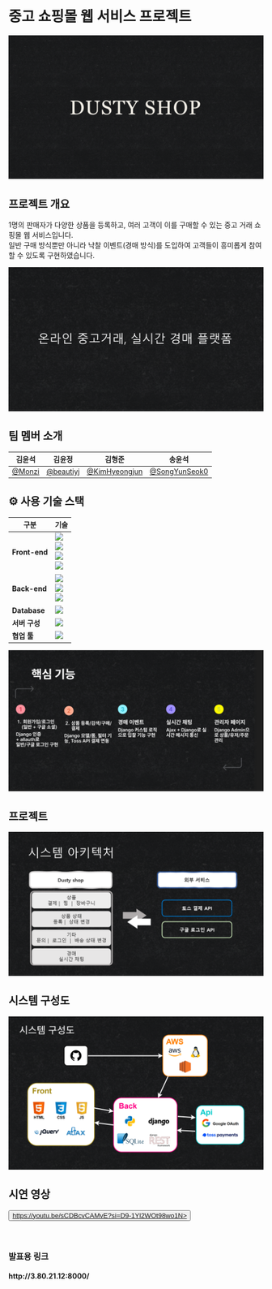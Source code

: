 <h1>중고 쇼핑몰 웹 서비스 프로젝트</h1>

![슬라이드1](ppt/슬라이드1.PNG)

<h2>프로젝트 개요</h2>
1명의 판매자가 다양한 상품을 등록하고, 여러 고객이 이를 구매할 수 있는 중고 거래 쇼핑몰 웹 서비스입니다.<br>
일반 구매 방식뿐만 아니라 낙찰 이벤트(경매 방식)를 도입하여 고객들이 흥미롭게 참여할 수 있도록 구현하였습니다.

<a style="margin-top:30px;"></a>

![슬라이드2](ppt/슬라이드2.PNG)

## 팀 멤버 소개

| **김윤석** | **김윤정** | **김형준** | **송윤석** |
| :------: | :------: | :------: | :------: |
|[ @Monzi](https://github.com/Dusty-Miller)|[ @beautiyj](https://github.com/beautiyj)|[ @KimHyeongjun](https://github.com/Ayewww)|[ @SongYunSeok0](https://github.com/SongYunSeok0/SongYunSeok0.github.io)|

## ⚙️ 사용 기술 스택

| 구분 | 기술 |
|------|------|
| **Front-end** | <img src="https://img.shields.io/badge/HTML5-E34F26?style=flat&logo=html5&logoColor=white"/> <br> <img src="https://img.shields.io/badge/CSS3-1572B6?style=flat&logo=css3&logoColor=white"/> <br> <img src="https://img.shields.io/badge/JavaScript-F7DF1E?style=flat&logo=javascript&logoColor=black"/> <br> <img src="https://img.shields.io/badge/AJAX-0078D7?style=flat&logo=javascript&logoColor=white"/> |
| **Back-end** | <img src="https://img.shields.io/badge/Python-3776AB?style=flat&logo=python&logoColor=white"/> <br> <img src="https://img.shields.io/badge/Django-092E20?style=flat&logo=django&logoColor=white"/> <br> <img src="https://img.shields.io/badge/Django%20REST%20framework-ff1709?style=flat&logo=django&logoColor=white"/> |
| **Database** | <img src="https://img.shields.io/badge/SQLite3-003B57?style=flat&logo=sqlite&logoColor=white"/> |
| **서버 구성** | <img src="https://img.shields.io/badge/AWS%20개발%20서버-232F3E?style=flat&logo=amazonaws&logoColor=white"/> |
| **협업 툴** | <img src="https://img.shields.io/badge/GitHub-181717?style=flat&logo=github&logoColor=white"/> |



![슬라이드3](ppt/슬라이드3.png)



## 프로젝트 

![슬라이드4](ppt/슬라이드4.PNG)

## 시스템 구성도
![슬라이드5](ppt/슬라이드5.png)




## 시연 영상

<button>https://youtu.be/sCDBcvCAMvE?si=D9-1Yl2WOt98wo1N></a></button>
<br><br><br>

### 발표용 링크
<h4>http://3.80.21.12:8000/</h4>
